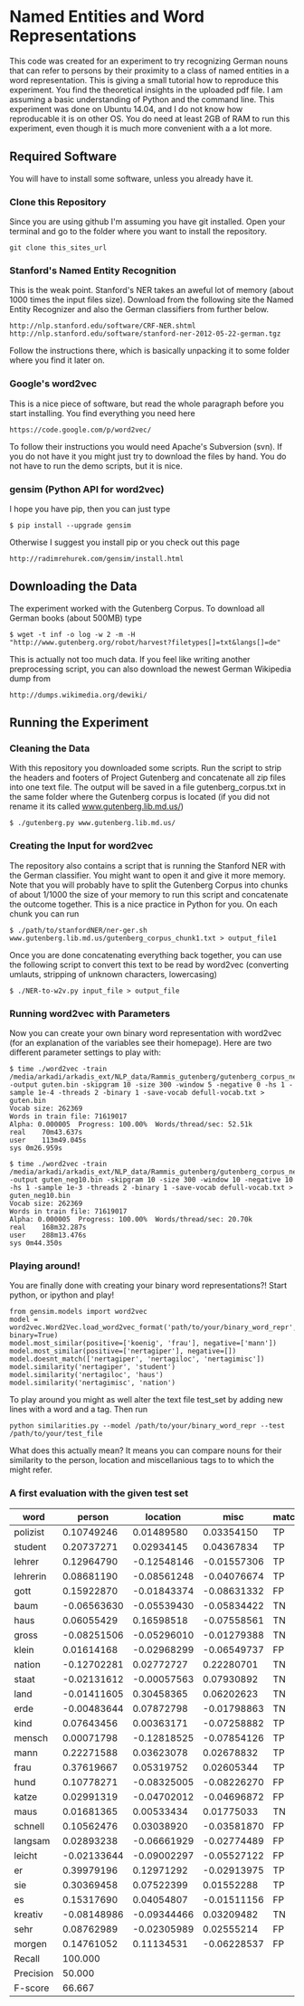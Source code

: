 # Named Entities and Word Representations

This code was created for an experiment to try recognizing German nouns that can refer to persons by their proximity to a class of named entities in a word representation. This is giving a small tutorial how to reproduce this experiment. You find the theoretical insights in the uploaded pdf file.
I am assuming a basic understanding of Python and the command line. This experiment was done on Ubuntu 14.04, and I do not know how reproducable it is on other OS. You do need at least 2GB of RAM to run this experiment, even though it is much more convenient with a a lot more.

## Required Software

You will have to install some software, unless you already have it. 

### Clone this Repository

Since you are using github I'm assuming you have git installed. Open your terminal and go to the folder where you want to install the repository.
    
    git clone this_sites_url

### Stanford's Named Entity Recognition

This is the weak point. Stanford's NER takes an aweful lot of memory (about 1000 times the input files size).
Download from the following site the Named Entity Recognizer and also the German classifiers from further below.
    
    http://nlp.stanford.edu/software/CRF-NER.shtml
    http://nlp.stanford.edu/software/stanford-ner-2012-05-22-german.tgz
Follow the instructions there, which is basically unpacking it to some folder where you find it later on.

### Google's word2vec

This is a nice piece of software, but read the whole paragraph before you start installing. You find everything you need here
    
    https://code.google.com/p/word2vec/
To follow their instructions you would need Apache's Subversion (svn). If you do not have it you might just try to download the files by hand.
You do not have to run the demo scripts, but it is nice.

### gensim (Python API for word2vec)

I hope you have pip, then you can just type
    
    $ pip install --upgrade gensim    
Otherwise I suggest you install pip or you check out this page
    
    http://radimrehurek.com/gensim/install.html

## Downloading the Data

The experiment worked with the Gutenberg Corpus. To download all German books (about 500MB) type
    
    $ wget -t inf -o log -w 2 -m -H "http://www.gutenberg.org/robot/harvest?filetypes[]=txt&langs[]=de"
    
This is actually not too much data. If you feel like writing another preprocessing script, you can also download the newest German Wikipedia dump from
    
    http://dumps.wikimedia.org/dewiki/

## Running the Experiment

### Cleaning the Data

With this repository you downloaded some scripts.
Run the script to strip the headers and footers of Project Gutenberg and concatenate all zip files into one text file. The output will be saved in a file gutenberg_corpus.txt in the same folder where the Gutenberg corpus is located (if you did not rename it its called www.gutenberg.lib.md.us/)

    $ ./gutenberg.py www.gutenberg.lib.md.us/

### Creating the Input for word2vec

The repository also contains a script that is running the Stanford NER with the German classifier. You might want to open it and give it more memory. Note that you will probably have to split the Gutenberg Corpus into chunks of about 1/1000 the size of your memory to run this script and concatenate the outcome together. This is a nice practice in Python for you.
On each chunk you can run

    $ ./path/to/stanfordNER/ner-ger.sh www.gutenberg.lib.md.us/gutenberg_corpus_chunk1.txt > output_file1

Once you are done concatenating everything back together, you can use the following script to convert this text to be read by word2vec (converting umlauts, stripping of unknown characters, lowercasing)

    $ ./NER-to-w2v.py input_file > output_file
 
### Running word2vec with Parameters
   
Now you can create your own binary word representation with word2vec (for an explanation of the variables see their homepage). Here are two different parameter settings to play with:

    $ time ./word2vec -train /media/arkadi/arkadis_ext/NLP_data/Rammis_gutenberg/gutenberg_corpus_ner_real_clean.txt -output guten.bin -skipgram 10 -size 300 -window 5 -negative 0 -hs 1 -sample 1e-4 -threads 2 -binary 1 -save-vocab defull-vocab.txt > guten.bin
    Vocab size: 262369
    Words in train file: 71619017
    Alpha: 0.000005  Progress: 100.00%  Words/thread/sec: 52.51k  
    real	70m43.637s
    user	113m49.045s
    sys	0m26.959s

    $ time ./word2vec -train /media/arkadi/arkadis_ext/NLP_data/Rammis_gutenberg/gutenberg_corpus_ner_real_clean.txt -output guten_neg10.bin -skipgram 10 -size 300 -window 10 -negative 10 -hs 1 -sample 1e-3 -threads 2 -binary 1 -save-vocab defull-vocab.txt > guten_neg10.bin
    Vocab size: 262369
    Words in train file: 71619017
    Alpha: 0.000005  Progress: 100.00%  Words/thread/sec: 20.70k  
    real	168m32.287s
    user	288m13.476s
    sys	0m44.350s

### Playing around!

You are finally done with creating your binary word representations?! Start python, or ipython and play!
    
    from gensim.models import word2vec
    model = word2vec.Word2Vec.load_word2vec_format('path/to/your/binary_word_repr', binary=True)
    model.most_similar(positive=['koenig', 'frau'], negative=['mann'])
    model.most_similar(positive=['nertagiper'], negative=[])
    model.doesnt_match(['nertagiper', 'nertagiloc', 'nertagimisc'])
    model.similarity('nertagiper', 'student')
    model.similarity('nertagiloc', 'haus')
    model.similarity('nertagimisc', 'nation')

To play around you might as well alter the text file test_set by adding new lines with a word and a tag. Then run
    
    python similarities.py --model /path/to/your/binary_word_repr --test /path/to/your/test_file

What does this actually mean? It means you can compare nouns for their similarity to the person, location and miscellanious tags to to which the might refer.

### A first evaluation with the given test set
|word           	|person   	|location 	|misc     	|match |
| ----------------- | --------- | --------- | --------- | ---- |
|polizist       	|0.10749246	|0.01489580	|0.03354150	|TP |
|student        	|0.20737271	|0.02934145	|0.04367834	|TP |
|lehrer         	|0.12964790	|-0.12548146	|-0.01557306	|TP|
|lehrerin       	|0.08681190	|-0.08561248	|-0.04076674	|TP|
|gott           	|0.15922870	|-0.01843374	|-0.08631332	|FP|
|baum           	|-0.06563630	|-0.05539430	|-0.05834422	|TN|
|haus           	|0.06055429	|0.16598518	|-0.07558561	|TN|
|gross          	|-0.08251506	|-0.05296010	|-0.01279388	|TN|
|klein          	|0.01614168	|-0.02968299	|-0.06549737	|FP|
|nation         	|-0.12702281	|0.02772727	|0.22280701	|TN|
|staat          	|-0.02131612	|-0.00057563	|0.07930892	|TN|
|land           	|-0.01411605	|0.30458365	|0.06202623	|TN|
|erde           	|-0.00483644	|0.07872798	|-0.01798863	|TN|
|kind           	|0.07643456	|0.00363171	|-0.07258882	|TP|
|mensch         	|0.00071798	|-0.12818525	|-0.07854126	|TP|
|mann           	|0.22271588	|0.03623078	|0.02678832	|TP|
|frau           	|0.37619667	|0.05319752	|0.02605344	|TP|
|hund           	|0.10778271	|-0.08325005	|-0.08226270	|FP|
|katze          	|0.02991319	|-0.04702012	|-0.04696872	|FP|
|maus           	|0.01681365	|0.00533434	|0.01775033	|TN|
|schnell        	|0.10562476	|0.03038920	|-0.03581870	|FP|
|langsam        	|0.02893238	|-0.06661929	|-0.02774489	|FP|
|leicht         	|-0.02133644	|-0.09002297	|-0.05527122	|FP|
|er             	|0.39979196	|0.12971292	|-0.02913975	|TP|
|sie            	|0.30369458	|0.07522399	|0.01552288	|TP|
|es             	|0.15317690	|0.04054807	|-0.01511156	|FP|
|kreativ        	|-0.08148986	|-0.09344466	|0.03209482	|TN|
|sehr           	|0.08762989	|-0.02305989	|0.02555214	|FP|
|morgen         	|0.14761052	|0.11134531	|-0.06228537	|FP|
|Recall	|100.000| | | |
|Precision |50.000| | | |
|F-score|	66.667| | | |



